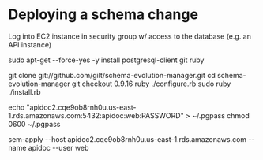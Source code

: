 Deploying a schema change
=========================
Log into EC2 instance in security group w/ access to the database
(e.g. an API instance)

  sudo apt-get --force-yes -y install postgresql-client git ruby

  git clone git://github.com/gilt/schema-evolution-manager.git
  cd schema-evolution-manager
  git checkout 0.9.16
  ruby ./configure.rb
  sudo ruby ./install.rb

  echo "apidoc2.cqe9ob8rnh0u.us-east-1.rds.amazonaws.com:5432:apidoc:web:PASSWORD" > ~/.pgpass
  chmod 0600 ~/.pgpass

  sem-apply --host apidoc2.cqe9ob8rnh0u.us-east-1.rds.amazonaws.com --name apidoc --user web
